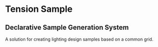 # Tension Sample
## Declarative Sample Generation System
A solution for creating lighting design samples based on a common grid.
